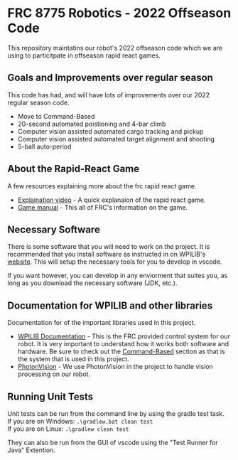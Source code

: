 # FRC 8775 Robotics - 2022 Offseason Code
This repository maintatins our robot's 2022 offseason code which we are using to particitpate in offseason rapid react games. 

## Goals and Improvements over regular season
This code has had, and will have lots of improvements over our 2022 regular season code.
 - Move to Command-Based
 - 20-second automated poistioning and 4-bar climb
 - Computer vision assisted automated cargo tracking and pickup
 - Computer vision assisted automated target alignment and shooting
 - 5-ball auto-period

 ## About the Rapid-React Game
 A few resources explaining more about the frc rapid react game.
 - [Explaination video](https://www.youtube.com/watch?v=LgniEjI9cCM) - A quick explanaion of the rapid react game.
 - [Game manual](https://firstfrc.blob.core.windows.net/frc2022/Manual/2022FRCGameManual.pdf) - This all of FRC's information on the game.

## Necessary Software
There is some software that you will need to work on the project. It is recommended that you install software as instructed in on WPILIB's [website](https://docs.wpilib.org/en/stable/docs/zero-to-robot/step-2/wpilib-setup.html). This will setup the necessary tools for you to develop in vscode. 

If you want however, you can develop in any enviorment that suites you, as long as you download the necessary software (JDK, etc.).

## Documentation for WPILIB and other libraries
Documentation for of the important libraries used in this project.
 - [WPILIB Documentation](https://docs.wpilib.org/en/stable/index.html) - This is the FRC provided control system for our robot. It is very important to understand how it works both software and hardware. Be sure to check out the [Command-Based](https://docs.wpilib.org/en/stable/docs/software/commandbased/index.html) section as that is the system that is used in this project.
 - [PhotonVision](https://docs.photonvision.org/en/latest/) - We use PhotonVision in the project to handle vision processing on our robot.

## Running Unit Tests
Unit tests can be run from the command line by using the gradle test task.\
If you are on Windows: `.\gradlew.bat clean test`\
If you are on Linux: `.\gradlew clean test`

They can also be run from the GUI of vscode using the "Test Runner for Java" Extention.
